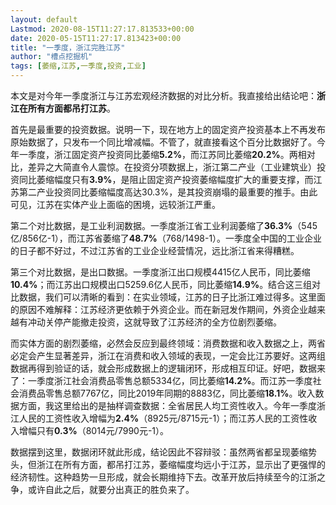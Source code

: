 ```yaml
---
layout: default
Lastmod: 2020-08-15T11:27:17.813533+00:00
date: 2020-05-15T11:27:17.813423+00:00
title: "一季度，浙江完胜江苏"
author: "槽点挖掘机"
tags: [萎缩,江苏,一季度,投资,工业]
---
```


本文是对今年一季度浙江与江苏宏观经济数据的对比分析。我直接给出结论吧：**浙江在所有方面都吊打江苏**。  

首先是最重要的投资数据。说明一下，现在地方上的固定资产投资基本上不再发布原始数据了，只发布一个同比增减幅。不管了，就直接看这个百分比数据好了。今年一季度，浙江固定资产投资同比萎缩**5.2%**，而江苏同比萎缩**20.2%**。两相对比，差异之大简直令人震惊。在投资分项数据上，浙江第二产业（工业建筑业）投资同比萎缩幅度只有**3.9%**，是阻止固定资产投资萎缩幅度扩大的重要支撑，而江苏第二产业投资同比萎缩幅度高达30.3%，是其投资崩塌的最重要的推手。由此可见，江苏在实体产业上面临的困境，远较浙江严重。  

第二个对比数据，是工业利润数据。一季度浙江省工业利润萎缩了**36.3%**（545亿/856亿-1），而江苏省萎缩了**48.7%**（768/1498-1）。一季度全中国的工业企业的日子都不好过，不过江苏省的工业企业经营情况，远比浙江省来得糟糕。  

第三个对比数据，是出口数据。一季度浙江出口规模4415亿人民币，同比萎缩**10.4%**；而江苏出口规模出口5259.6亿人民币，同比萎缩**14.9%**。结合这三组对比数据，我们可以清晰的看到：在实业领域，江苏的日子比浙江难过得多。这里面的原因不难解释：江苏经济更依赖于外资企业。而在新冠发作期间，外资企业越来越有冲动关停产能撤走投资，这就导致了江苏经济的全方位剧烈萎缩。  

而实体方面的剧烈萎缩，必然会反应到最终领域：消费数据和收入数据之上，两省必定会产生显著差异，浙江在消费和收入领域的表现，一定会比江苏要好。这两组数据再得到验证的话，就会形成数据上的逻辑闭环，形成相互印证。好吧，数据来了：一季度浙江社会消费品零售总额5334亿，同比萎缩**14.2%**。而江苏一季度社会消费品零售总额7767亿，同比2019年同期的8883亿，同比萎缩**18.1%**。收入数据方面，我这里给出的是抽样调查数据：全省居民人均工资性收入。今年一季度浙江人民的工资性收入增幅为**2.4%**（8925元/8715元-1）；而江苏人民的工资性收入增幅只有**0.3%**（8014元/7990元-1）。

数据摆到这里，数据闭环就此形成，结论因此不容辩驳：虽然两省都呈现萎缩势头，但浙江在所有方面，都吊打江苏，萎缩幅度均远小于江苏，显示出了更强悍的经济韧性。这种趋势一旦形成，就会长期维持下去。改革开放后持续至今的江浙之争，或许自此之后，就要分出真正的胜负来了。
